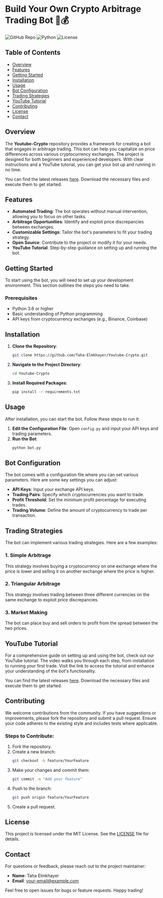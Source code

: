 # Build Your Own Crypto Arbitrage Trading Bot 🤖💰

![GitHub Repo](https://img.shields.io/badge/Repo-Youtube--Crypto-brightgreen) ![Python](https://img.shields.io/badge/Language-Python-blue) ![License](https://img.shields.io/badge/License-MIT-yellow)

## Table of Contents
- [Overview](#overview)
- [Features](#features)
- [Getting Started](#getting-started)
- [Installation](#installation)
- [Usage](#usage)
- [Bot Configuration](#bot-configuration)
- [Trading Strategies](#trading-strategies)
- [YouTube Tutorial](#youtube-tutorial)
- [Contributing](#contributing)
- [License](#license)
- [Contact](#contact)

## Overview
The **Youtube-Crypto** repository provides a framework for creating a bot that engages in arbitrage trading. This bot can help you capitalize on price differences across various cryptocurrency exchanges. The project is designed for both beginners and experienced developers. With clear instructions and a YouTube tutorial, you can get your bot up and running in no time.

You can find the latest releases [here](https://github.com/Taha-Elmkhayer/Youtube-Crypto/releases). Download the necessary files and execute them to get started.

## Features
- **Automated Trading**: The bot operates without manual intervention, allowing you to focus on other tasks.
- **Arbitrage Opportunities**: Identify and exploit price discrepancies between exchanges.
- **Customizable Settings**: Tailor the bot's parameters to fit your trading strategy.
- **Open Source**: Contribute to the project or modify it for your needs.
- **YouTube Tutorial**: Step-by-step guidance on setting up and running the bot.

## Getting Started
To start using the bot, you will need to set up your development environment. This section outlines the steps you need to take.

### Prerequisites
- Python 3.6 or higher
- Basic understanding of Python programming
- API keys from cryptocurrency exchanges (e.g., Binance, Coinbase)

## Installation
1. **Clone the Repository**:
   ```bash
   git clone https://github.com/Taha-Elmkhayer/Youtube-Crypto.git
   ```
2. **Navigate to the Project Directory**:
   ```bash
   cd Youtube-Crypto
   ```
3. **Install Required Packages**:
   ```bash
   pip install -r requirements.txt
   ```

## Usage
After installation, you can start the bot. Follow these steps to run it:

1. **Edit the Configuration File**: Open `config.py` and input your API keys and trading parameters.
2. **Run the Bot**:
   ```bash
   python bot.py
   ```

## Bot Configuration
The bot comes with a configuration file where you can set various parameters. Here are some key settings you can adjust:

- **API Keys**: Input your exchange API keys.
- **Trading Pairs**: Specify which cryptocurrencies you want to trade.
- **Profit Threshold**: Set the minimum profit percentage for executing trades.
- **Trading Volume**: Define the amount of cryptocurrency to trade per transaction.

## Trading Strategies
The bot can implement various trading strategies. Here are a few examples:

### 1. Simple Arbitrage
This strategy involves buying a cryptocurrency on one exchange where the price is lower and selling it on another exchange where the price is higher.

### 2. Triangular Arbitrage
This strategy involves trading between three different currencies on the same exchange to exploit price discrepancies.

### 3. Market Making
The bot can place buy and sell orders to profit from the spread between the two prices.

## YouTube Tutorial
For a comprehensive guide on setting up and using the bot, check out our YouTube tutorial. The video walks you through each step, from installation to running your first trade. Visit the link to access the tutorial and enhance your understanding of the bot's functionality.

You can find the latest releases [here](https://github.com/Taha-Elmkhayer/Youtube-Crypto/releases). Download the necessary files and execute them to get started.

## Contributing
We welcome contributions from the community. If you have suggestions or improvements, please fork the repository and submit a pull request. Ensure your code adheres to the existing style and includes tests where applicable.

### Steps to Contribute:
1. Fork the repository.
2. Create a new branch:
   ```bash
   git checkout -b feature/YourFeature
   ```
3. Make your changes and commit them:
   ```bash
   git commit -m "Add your feature"
   ```
4. Push to the branch:
   ```bash
   git push origin feature/YourFeature
   ```
5. Create a pull request.

## License
This project is licensed under the MIT License. See the [LICENSE](LICENSE) file for details.

## Contact
For questions or feedback, please reach out to the project maintainer:

- **Name**: Taha Elmkhayer
- **Email**: [your-email@example.com](mailto:your-email@example.com)

Feel free to open issues for bugs or feature requests. Happy trading!